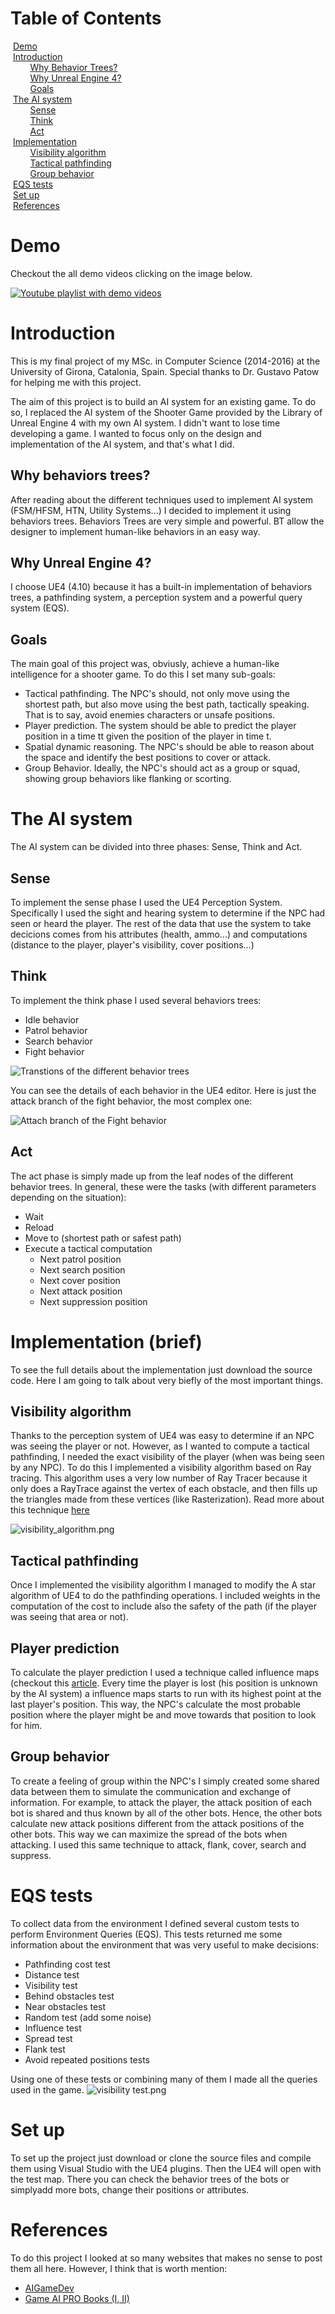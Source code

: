 # Table of Contents
&nbsp;[Demo](https://github.com/mtrebi/AI_FPS#demo)  <br/> 
&nbsp;[Introduction](https://github.com/mtrebi/AI_FPS#introduction)  <br/> 
&nbsp;&nbsp;&nbsp;&nbsp;&nbsp;&nbsp;&nbsp;&nbsp;[Why Behavior Trees?](https://github.com/mtrebi/AI_FPS#why-behaviors-trees)  <br/> 
&nbsp;&nbsp;&nbsp;&nbsp;&nbsp;&nbsp;&nbsp;&nbsp;[Why Unreal Engine 4?](https://github.com/mtrebi/AI_FPS#why-unreal-engine-4)  <br/> 
&nbsp;&nbsp;&nbsp;&nbsp;&nbsp;&nbsp;&nbsp;&nbsp;[Goals](https://github.com/mtrebi/AI_FPS#goals)  <br/> 
&nbsp;[The AI system](https://github.com/mtrebi/AI_FPS#the-ai-system)  <br/> 
&nbsp;&nbsp;&nbsp;&nbsp;&nbsp;&nbsp;&nbsp;&nbsp;[Sense](https://github.com/mtrebi/AI_FPS#sense)  <br/> 
&nbsp;&nbsp;&nbsp;&nbsp;&nbsp;&nbsp;&nbsp;&nbsp;[Think](https://github.com/mtrebi/AI_FPS#think)  <br/> &nbsp;&nbsp;&nbsp;&nbsp;&nbsp;&nbsp;&nbsp;&nbsp;[Act](https://github.com/mtrebi/AI_FPS#act)  <br/> 
&nbsp;[Implementation](https://github.com/mtrebi/AI_FPS#implementation-brief)  <br/> 
&nbsp;&nbsp;&nbsp;&nbsp;&nbsp;&nbsp;&nbsp;&nbsp;[Visibility algorithm](https://github.com/mtrebi/AI_FPS#visibility-algorithm)  <br/> 
&nbsp;&nbsp;&nbsp;&nbsp;&nbsp;&nbsp;&nbsp;&nbsp;[Tactical pathfinding](https://github.com/mtrebi/AI_FPS#tactical-pathfinding)  <br/> &nbsp;&nbsp;&nbsp;&nbsp;&nbsp;&nbsp;&nbsp;&nbsp;[Group behavior](https://github.com/mtrebi/AI_FPS#group-behavior)  <br/> 
&nbsp;[EQS tests](https://github.com/mtrebi/AI_FPS#eqs-tests)  <br/> 
&nbsp;[Set up](https://github.com/mtrebi/AI_FPS#set-up)  <br/> 
&nbsp;[References](https://github.com/mtrebi/AI_FPS#references)  <br/> 

# Demo
Checkout the all demo videos clicking on the image below.

[![Youtube playlist with demo videos](http://img.youtube.com/vi/wSTioum0eas/0.jpg)](https://www.youtube.com/watch?v=fTocYPT-k6o&list=PLeGS7otZ9mSexXzFVHJJb5Oaj1MCPA3rA&index=1 "Youtube playlist with demo videos")

# Introduction
This is my final project of my MSc. in Computer Science (2014-2016) at the University of Girona, Catalonia, Spain. Special  thanks to Dr. Gustavo Patow for helping me with this project.

The aim of this project is to build an AI system for an existing game. To do so, I replaced the AI system of the Shooter Game provided by the Library of Unreal Engine 4 with my own AI system. I didn't want to lose time developing a game. I wanted to focus only on the design and implementation of the AI system, and that's what I did.

## Why behaviors trees?
After reading about the different techniques used to implement AI system (FSM/HFSM, HTN, Utility Systems...) I decided to implement it using behaviors trees. Behaviors Trees are very simple and powerful. BT allow the designer to implement human-like behaviors in an easy way.

## Why Unreal Engine 4?
I choose UE4 (4.10) because it has a built-in implementation of behaviors trees, a pathfinding system, a perception system and a powerful query system (EQS).

## Goals
The main goal of this project was, obviusly, achieve a human-like intelligence for a shooter game. To do this I set many sub-goals:
- Tactical pathfinding. The NPC's should, not only move using the shortest path, but also move using the best path, tactically speaking. That is to say, avoid enemies characters or unsafe positions.
- Player prediction. The system should be able to predict the player position in a time tt given the position of the player in time t.
- Spatial dynamic reasoning. The NPC's should be able to reason about the space and identify the best positions to cover or attack.
- Group Behavior. Ideally, the NPC's should act as a group or squad, showing group behaviors like flanking or scorting. 

# The AI system
The AI system can be divided into three phases: Sense, Think and Act.

## Sense
To implement the sense phase I used the UE4 Perception System. Specifically I used the sight and hearing system to determine if the NPC had seen or heard the player.
The rest of the data that use the system to take decicions comes from his attributes (health, ammo...) and computations (distance to the player, player's visibility, cover positions...)

## Think
To implement the think phase I used several behaviors trees:
- Idle behavior
- Patrol behavior
- Search behavior
- Fight behavior

![Transtions of the different behavior trees](https://s13.postimg.org/6bgn3mjs7/fsm.png)

You can see the details of each behavior in the UE4 editor. Here is just the attack branch of the fight behavior, the most complex one:

![Attach branch of the Fight behavior](https://s17.postimg.org/4qv84zfwf/image.png)

## Act
The act phase is simply made up from the leaf nodes of the different behavior trees. In general, these were the tasks (with different parameters depending on the situation):
- Wait
- Reload
- Move to (shortest path  or safest path)
- Execute a tactical computation
  - Next patrol position
  - Next search position
  - Next cover position
  - Next attack position
  - Next suppression position

# Implementation (brief)

To see the full details about the implementation just download the source code. Here I am going to talk about very biefly of the most important things.

## Visibility algorithm
Thanks to the perception system of UE4 was easy to determine if an NPC was seeing the player or not. However, as I wanted to compute a tactical pathfinding, I needed the exact visibility of the player (when was being seen by any NPC). To do this I implemented a visibility algorithm based on Ray tracing. This algorithm uses a very low number of Ray Tracer because it only does a RayTrace against the vertex of each obstacle, and then fills up the triangles made from these vertices (like Rasterization). Read more about this technique [here](http://www.redblobgames.com/articles/visibility/)

![visibility_algorithm.png](https://s22.postimg.org/6tewtygcx/visibility.png)

## Tactical pathfinding
Once I implemented the visibility algorithm I managed to modify the A star algorithm of UE4 to do the pathfinding operations. I included weights in the computation of the cost to include also the safety of the path (if the player was seeing that area or not).

## Player prediction
To calculate the player prediction I used a technique called influence maps (checkout this [article](http://aigamedev.com/open/tutorial/influence-map-mechanics/). Every time the player is lost (his position is unknown by the AI system) a influence maps starts to run with its highest point at the last player's position. This way, the NPC's calculate the most probable position where the player might be and move towards that position to look for him.

## Group behavior
To create a feeling of group within the NPC's I simply created some shared data between them to simulate the communication and exchange of information. For example, to attack the player, the attack position of each bot is shared and thus known by all of the other bots. Hence, the other bots calculate new attack positions different from the attack positions of the other bots. This way we can maximize the spread of the bots when attacking.
I used this same technique to attack, flank, cover, search and suppress.

# EQS tests
To collect data from the environment I defined several custom tests to perform Environment Queries (EQS). This tests returned me some information about the environment that was very useful to make decisions:
- Pathfinding cost test
- Distance test
- Visibility test
- Behind obstacles test
- Near obstacles test
- Random test (add some noise)
- Influence test
- Spread test
- Flank test
- Avoid repeated positions tests

Using one of these tests or combining many of them I made all the queries used in the game.
![visibility test.png](https://s12.postimg.org/vca7d2ynx/visibility_test.png)

# Set up
To set up the project just download or clone the source files and compile them using Visual Studio with the UE4 plugins. Then the UE4 will open with the test map. There you can check the behavior trees of the bots or simplyadd more bots, change their positions or attributes.

# References
To do this project I looked at so many websites that makes no sense to post them all here. However, I think that is worth mention:

- [AIGameDev](http://aigamedev.com/)
- [Game AI PRO Books (I, II)](http://www.gameaipro.com/) 
